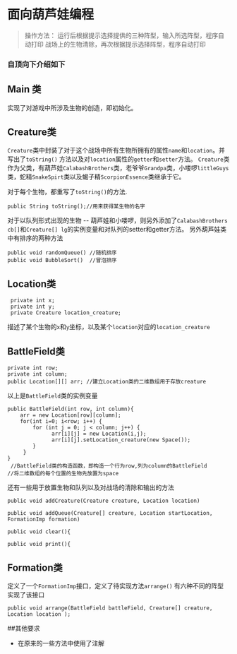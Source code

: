 # 面向葫芦娃编程

> 操作方法：
运行后根据提示选择提供的三种阵型，输入所选阵型，程序自动打印
战场上的生物清除，再次根据提示选择阵型，程序自动打印


### 自顶向下介绍如下


## Main 类

实现了对游戏中所涉及生物的创造，即初始化。



## Creature类

`Creature`类中封装了对于这个战场中所有生物所拥有的属性`name`和`location`。并写出了`toString()` 方法以及对`location`属性的`getter`和`setter`方法。
`Creature`类作为父类，有葫芦娃`CalabashBrothers`类，老爷爷`Grandpa`类，小喽啰`littleGuys`类，蛇精`SnakeSpirt`类以及蝎子精`ScorpionEssence`类继承于它。

对于每个生物，都重写了`toString()`的方法.
```
public String toString();//用来获得某生物的名字
   ```
对于以队列形式出现的生物 -- 葫芦娃和小喽啰，则另外添加了`CalabashBrothers cb[]`和`Creature[] lg`的实例变量和对队列的setter和getter方法。
另外葫芦娃类中有排序的两种方法
```
public void randomQueue() //随机排序
public void BubbleSort()  //冒泡排序
```

## Location类
```
 private int x;
 private int y;
 private Creature location_creature;
```
描述了某个生物的`x`和`y`坐标，以及某个`location`对应的`location_creature`

## BattleField类
```
private int row;
private int column;
public Location[][] arr; //建立Location类的二维数组用于存放creature
```
以上是`BattleField`类的实例变量

```
public BattleField(int row, int column){
    arr = new Location[row][column];
    for(int i=0; i<row; i++) {
        for (int j = 0; j < column; j++) {
              arr[i][j] = new Location(i,j);
              arr[i][j].setLocation_creature(new Space());
        }
     }        
}
 //BattleField类的构造函数，即构造一个行为row,列为column的BattleField
//将二维数组的每个位置的生物先放置为space
```


还有一些用于放置生物和队列以及对战场的清除和输出的方法
```
public void addCreature(Creature creature, Location location)

public void addQueue(Creature[] creature, Location startLocation, FormationImp formation)

public void clear(){

public void print(){
```


## Formation类

定义了一个`FormationImp`接口，定义了待实现方法`arrange()`
有六种不同的阵型实现了该接口
```
public void arrange(BattleField battleField, Creature[] creature, Location location );
```


##其他要求
- 在原来的一些方法中使用了注解

